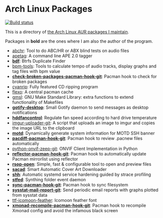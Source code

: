 # Arch Linux Packages

[![Build status](https://github.com/desbma/ArchLinuxPackages/actions/workflows/ci.yml/badge.svg)](https://github.com/desbma/ArchLinuxPackages/actions)

This is a directory of [the Arch Linux AUR packages I maintain](https://aur.archlinux.org/packages/?SeB=m&K=desbma).

Packages in **bold** are the ones where I am also the author of the program.

* [abchr](https://aur.archlinux.org/packages/abchr/): Tool to do ABC/HR or ABX blind tests on audio files
* [apetag](https://aur.archlinux.org/packages/apetag/): A command line APE 2.0 tagger
* [**bdf**](https://aur.archlinux.org/packages/bdf/): Btrfs Duplicate Finder
* [bpm-tools](https://aur.archlinux.org/packages/bpm-tools/): Tools to calculate tempo of audio tracks, display graphs and tag files with bpm value
* [**check-broken-packages-pacman-hook-git**](https://aur.archlinux.org/packages/check-broken-packages-pacman-hook-git/): Pacman hook to check for broken packages
* [cyanrip](https://aur.archlinux.org/packages/cyanrip/): Fully featured CD ripping program
* [flexo](https://aur.archlinux.org/packages/flexo/): A central pacman cache
* [gmsl](https://aur.archlinux.org/packages/gmsl/): GNU Make Standard Library: extra functions to extend functionality of Makefiles
* [**gotify-desktop**](https://aur.archlinux.org/packages/gotify-desktop/): Small Gotify daemon to send messages as desktop notifications 
* [**hddfancontrol**](https://aur.archlinux.org/packages/hddfancontrol/): Regulate fan speed according to hard drive temperature
* [imgur-uploader-git](https://aur.archlinux.org/packages/imgur-uploader-git/): A script that uploads an image to imgur and copies the image URL to the clipboard
* [**motd**](https://aur.archlinux.org/packages/motd/): Dynamically generate system information for MOTD SSH banner
* [**pacdiff-pacman-hook-git**](https://aur.archlinux.org/packages/pacdiff-pacman-hook-git/): Pacman hook to review .pacnew files automatically
* [python-onvif-zeep-git](https://aur.archlinux.org/packages/python-onvif-zeep-git/): ONVIF Client Implementation in Python 
* [**reflector-pacman-hook-git**](https://aur.archlinux.org/packages/reflector-pacman-hook-git/): Pacman hook to automatically update Pacman mirrorlist using reflector
* [**rsop-open**](https://aur.archlinux.org/packages/rsop-open/): Simple, fast & configurable tool to open and preview files
* [**sacad**](https://aur.archlinux.org/packages/sacad/): Smart Automatic Cover Art Downloader
* [**shh**](https://aur.archlinux.org/packages/shh/): Automatic systemd service hardening guided by strace profiling
* [**stfed**](https://aur.archlinux.org/packages/stfed/): Synthing folder event daemon
* [**sync-pacman-hook-git**](https://aur.archlinux.org/packages/sync-pacman-hook-git/): Pacman hook to sync filesystem
* [**sysstat-mail-report-git**](https://aur.archlinux.org/packages/sysstat-mail-report-git/): Send periodic email reports with graphs plotted from sysstat data
* [ttf-icomoon-feather](https://aur.archlinux.org/packages/ttf-icomoon-feather/): Icomoon feather font
* [**xmonad-recompile-pacman-hook-git**](https://aur.archlinux.org/packages/xmonad-recompile-pacman-hook-git/): Pacman hook to recompile Xmonad config and avoid the infamous black screen
